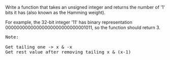 Write a function that takes an unsigned integer and returns the number of ’1' bits it has (also known as the Hamming weight).

For example, the 32-bit integer ’11' has binary representation 00000000000000000000000000001011, so the function should return 3.

<pre>
Note:

Get tailing one -> x & -x
Get rest value after removing tailing x & (x-1)

</pre>
